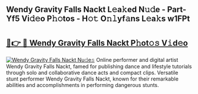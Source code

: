 ## Wendy Gravity Falls Nackt L𝚎a𝚔ed N𝚞𝚍e - Part-Yf5 Vi𝚍𝚎o P𝚑𝚘tos - H𝚘𝚝 O𝚗𝚕yf𝚊ns L𝚎a𝚔s w1FPt

# <h2><a href="http://kf0fweg.oniu.top/?m=Wendy+Gravity+Falls+Nackt">🔗👉 🔴 Wendy Gravity Falls Nackt P𝚑ot𝚘𝚜 V𝚒d𝚎o</a></h2>

[![Wendy Gravity Falls Nackt Nu𝚍e𝚜](https://i.imgur.com/0qMVB7G.gif)](http://kf0fweg.oniu.top/?m=Wendy+Gravity+Falls+Nackt)
Online performer and digital artist Wendy Gravity Falls Nackt, famed for publishing dance and lifestyle tutorials through solo and collaborative dance acts and compact clips. Versatile stunt performer Wendy Gravity Falls Nackt, known for their remarkable abilities and accomplishments in performing dangerous stunts.  
